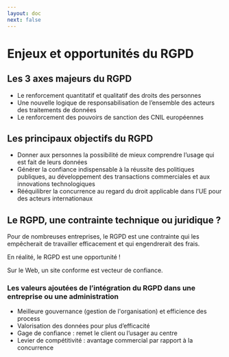 ```yaml
---
layout: doc
next: false
---
```


# Enjeux et opportunités du RGPD

## Les 3 axes majeurs du RGPD

- Le renforcement quantitatif et qualitatif des droits des personnes
- Une nouvelle logique de responsabilisation de l’ensemble des acteurs des traitements de données
- Le renforcement des pouvoirs de sanction des CNIL européennes

## Les principaux objectifs du RGPD

- Donner aux personnes la possibilité de mieux comprendre l’usage qui est fait de leurs données 
- Générer la confiance indispensable à la réussite des politiques publiques, au développement des transactions commerciales et aux innovations technologiques
- Rééquilibrer la concurrence au regard du droit applicable dans l’UE pour des acteurs internationaux

## Le RGPD, une contrainte technique ou juridique ?

Pour de nombreuses entreprises, le RGPD est une contrainte qui les empêcherait de travailler efficacement et qui engendrerait des frais.

En réalité, le RGPD est une opportunité !

Sur le Web, un site conforme est vecteur de confiance.

### Les valeurs ajoutées de l’intégration du RGPD dans une entreprise ou une administration

- Meilleure gouvernance (gestion de l'organisation) et efficience des process
- Valorisation des données pour plus d’efficacité
- Gage de confiance : remet le client ou l’usager au centre
- Levier de compétitivité : avantage commercial par rapport à la concurrence